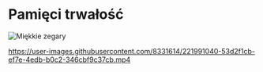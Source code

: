 # Pamięci trwałość

![Miękkie zegary](https://user-images.githubusercontent.com/8331614/215898827-61908788-5418-47ec-9007-82bb82351d26.png)



https://user-images.githubusercontent.com/8331614/221991040-53d2f1cb-ef7e-4edb-b0c2-346cbf9c37cb.mp4

